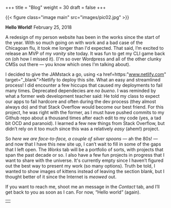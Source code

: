 +++
title = "Blog"
weight = 30
draft = false
+++

{{< figure class="image main" src="images/pic02.jpg" >}}

**Hello World!**
February 25, 2018

A redesign of my person website has been in the works since the start of the year. With so much going on with work and a bad case of the Chicagoan flu, it took me longer than I'd expected. That said, I’m excited to release an MVP of my _vanity_ site today. It was fun to get my CLI game back on (oh how I missed it). (I'm so over Wordpress and all of the other clunky CMSs out there — you know which ones I'm talking about).

I decided to give the JAMstack a go, using <a href=https:"www.netlify.com" target="_blank">Netlify</a> to deploy this site. What an easy and streamlined process! I did encounter a few hiccups that caused my deployments to fail many times. Deprecated dependecies are _no bueno_. I was reminded by what a former web development teacher said: He told my class to expect our apps to fail hardcore and often during the dev process (they almost always do) and that Stack Overflow would become our best friend. For this project, he was right with the former, as I must have pushed commits to my Github repo about a thousand times after each edit to my code (yes, a tad bit OCD and paranoid). I learned a few new things from Stack Overflow, but didn’t rely on it too much since this was a relatively _easy_ (ahem!) project.

So _here we are face-to-face, a couple of silver spoons_ — ah the 80s! — and now that I have this new site up, I can’t wait to fill in some of the gaps that I left open. The _Works_ tab will be a portfolio of sorts, with projects that span the past decade or so. I also have a few fun projects in progress that I want to share with the universe. It's currently empty since I haven’t figured out the best way to present my work (so many options). Truth be told, I wanted to show images of kittens instead of leaving the section blank, but I thought better of it since the Internet is _meowed_ out.

If you want to reach me, shoot me an message in the _Contact_ tab, and I’ll get back to you as soon as I can. For now, “Hello world” (again).

<table>
<tr><td class="icons"><a href="/#work"><i class="far fa-arrow-alt-circle-left fa-lg"></i></a><a href="/#contact"><i class="far fa-arrow-alt-circle-right fa-lg"></i></a></td></tr>
</table>
